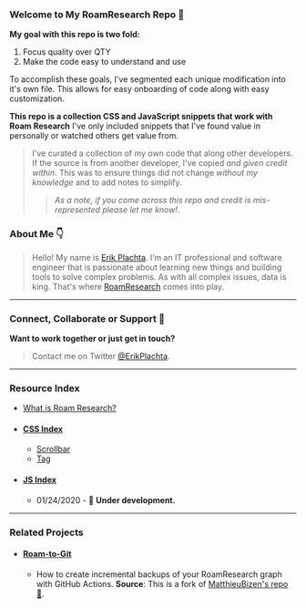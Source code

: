 ### Welcome to My RoamResearch Repo 👋

**My goal with this repo is two fold:**

1. Focus quality over QTY
2. Make the code easy to understand and use

To accomplish these goals, I've segmented each unique modification into it's own file. This allows for easy onboarding of code along with easy customization. 

**This repo is a collection CSS and JavaScript snippets that work with Roam Research**
I've only included snippets that I've found value in personally or watched others get value from. 
> I've curated a collection of my own code that along other developers. If the source is from another developer, I've copied _and given credit within_. This was to ensure things did not change _without my knowledge_ and to add notes to simplify. 
>> _As a note, if you come across this repo and credit is mis-represented please let me know!_.


### About Me 👇

>Hello! My name is [Erik Plachta](www.erikplachta.com). I’m an IT professional and software engineer that is passionate about learning new things and building tools to solve complex problems. As with all complex issues, data is king. That's where [RoamResearch](www.roamresearch.com) comes into play.

---

### Connect, Collaborate or Support  🤝

**Want to work together or just get in touch?** 
> Contact me on Twitter [@ErikPlachta](https://twitter.com/ErikPlachta).

---

### Resource Index
  - [What is Roam Research?](https://github.com/ErikPlachta/RoamResearch_CSS-and-JS/blob/main/What%20is%20Roam%20Research.md)
  
  - #### [CSS Index](https://github.com/ErikPlachta/RoamResearch_CSS-and-JS/tree/main/CSS)
    - [Scrollbar](https://github.com/ErikPlachta/RoamResearch_CSS-and-JS/tree/main/CSS/Scrollbar)
    - [Tag](https://github.com/ErikPlachta/RoamResearch_CSS-and-JS/tree/main/CSS/Tags)
  - #### [JS Index](https://github.com/ErikPlachta/RoamResearch_CSS-and-JS/tree/main/JS)
    - 01/24/2020 - 🚧 __Under development.__

---

### Related Projects

- #### [Roam-to-Git](https://github.com/ErikPlachta/roam-to-git)
  - How to create incremental backups of your RoamResearch graph with GitHub Actions. 
  **Source**: This is a fork of [MatthieuBizen's repo 🧠](https://github.com/MatthieuBizien/roam-to-git). 
